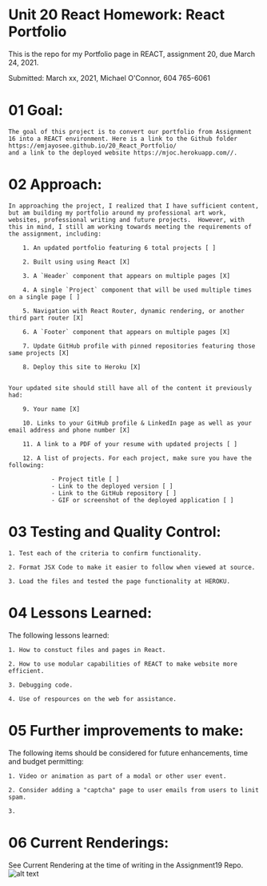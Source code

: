 # Unit 20 React Homework: React Portfolio

This is the repo for my Portfolio page in REACT, assignment 20, due March 24, 2021.


Submitted: March xx, 2021, Michael O'Connor, 604 765-6061

# 01 Goal: 

    The goal of this project is to convert our portfolio from Assignment 16 into a REACT environment. Here is a link to the Github folder https://emjayosee.github.io/20_React_Portfolio/
    and a link to the deployed website https://mjoc.herokuapp.com//.

# 02 Approach:

    In approaching the project, I realized that I have sufficient content, but am building my portfolio around my professional art work, websites, professional writing and future projects.  However, with this in mind, I still am working towards meeting the requirements of the assignment, including:

        1. An updated portfolio featuring 6 total projects [ ]

        2. Built using using React [X]

        3. A `Header` component that appears on multiple pages [X]

        4. A single `Project` component that will be used multiple times on a single page [ ]

        5. Navigation with React Router, dynamic rendering, or another third part router [X]

        6. A `Footer` component that appears on multiple pages [X]

        7. Update GitHub profile with pinned repositories featuring those same projects [X]

        8. Deploy this site to Heroku [X]


    Your updated site should still have all of the content it previously had:

        9. Your name [X]

        10. Links to your GitHub profile & LinkedIn page as well as your email address and phone number [X]

        11. A link to a PDF of your resume with updated projects [ ]

        12. A list of projects. For each project, make sure you have the following:

                - Project title [ ]
                - Link to the deployed version [ ]
                - Link to the GitHub repository [ ]
                - GIF or screenshot of the deployed application [ ]


# 03 Testing and Quality Control:

    1. Test each of the criteria to confirm functionality.

    2. Format JSX Code to make it easier to follow when viewed at source.

    3. Load the files and tested the page functionality at HEROKU.


# 04 Lessons Learned:

The following lessons learned:

    1. How to constuct files and pages in React.

    2. How to use modular capabilities of REACT to make website more efficient.

    3. Debugging code.

    4. Use of respources on the web for assistance.

# 05 Further improvements to make:

The following items should be considered for future enhancements, time and budget permitting:

    1. Video or animation as part of a modal or other user event.

    2. Consider adding a "captcha" page to user emails from users to linit spam.

    3. 

# 06 Current Renderings:

See Current Rendering at the time of writing in the Assignment19 Repo. 
![alt text](TBD)